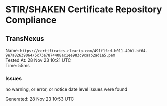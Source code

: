 # STIR/SHAKEN Certificate Repository Compliance

## TransNexus

Name: `https://certificates.clearip.com/491f1fcd-b011-49b1-bf64-9e7a82639064/5c73e7874408ac1ee983c9caab2ad1a5.pem`\
Tested At: 28 Nov 23 10:21 UTC\
Time: 55ms

### Issues

no warning, or error, or notice date level issues were found

Generated: 28 Nov 23 10:53 UTC